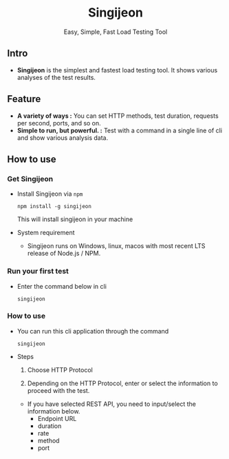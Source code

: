 <div align="center">
  <h1>Singijeon</h1>
<p align="center">
  Easy, Simple, Fast Load Testing Tool 
</p>
</div>

## Intro

- **Singijeon** is the simplest and fastest load testing tool. It shows various analyses of the test results.

## Feature

- **A variety of ways :** You can set HTTP methods, test duration, requests per second, ports, and so on.
- **Simple to run, but powerful. :** Test with a command in a single line of cli and show various analysis data.

## How to use

### Get Singijeon

- Install Singijeon via `npm`

  ```
  npm install -g singijeon
  ```

  This will install singijeon in your machine

- System requirement
  - Singijeon runs on Windows, linux, macos with most recent LTS release of Node.js / NPM.

### Run your first test

- Enter the command below in cli
  ```
  singijeon
  ```

### How to use

- You can run this cli application through the command
  ```
  singijeon
  ```
- Steps

  1. Choose HTTP Protocol

  2. Depending on the HTTP Protocol, enter or select the information to proceed with the test.

  - If you have selected REST API, you need to input/select the information below.
    - Endpoint URL
    - duration
    - rate
    - method
    - port
